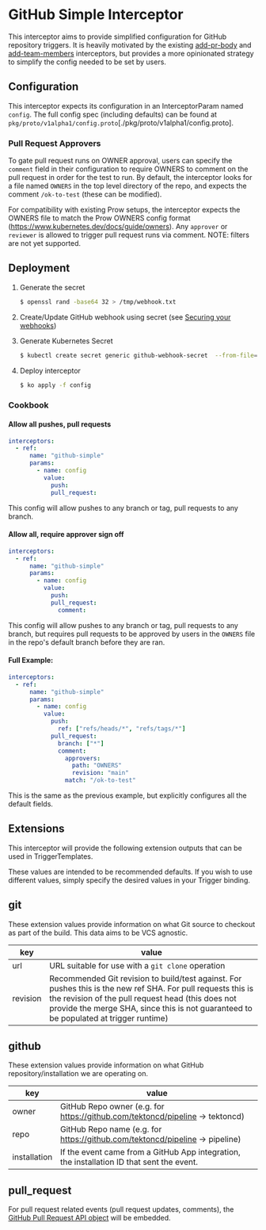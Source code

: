 # GitHub Simple Interceptor

This interceptor aims to provide simplified configuration for GitHub repository
triggers. It is heavily motivated by the existing
[add-pr-body](https://github.com/tektoncd/plumbing/tree/main/tekton/ci/interceptors/add-pr-body)
and
[add-team-members](https://github.com/tektoncd/plumbing/tree/main/tekton/ci/interceptors/add-team-members)
interceptors, but provides a more opinionated strategy to simplify the config
needed to be set by users.

## Configuration

This interceptor expects its configuration in an InterceptorParam named
`config`. The full config spec (including defaults) can be found at
`pkg/proto/v1alpha1/config.proto`[./pkg/proto/v1alpha1/config.proto].

### Pull Request Approvers

To gate pull request runs on OWNER approval, users can specify the `comment`
field in their configuration to require OWNERS to comment on the pull request
in order for the test to run. By default, the interceptor looks for a file named
`OWNERS` in the top level directory of the repo, and expects the comment
`/ok-to-test` (these can be modified).

For compatibility with existing Prow setups, the interceptor expects the OWNERS
file to match the Prow OWNERS config format
(https://www.kubernetes.dev/docs/guide/owners). Any `approver` or `reviewer` is
allowed to trigger pull request runs via comment. NOTE: filters are not
yet supported.

## Deployment

1. Generate the secret

   ```bash
   $ openssl rand -base64 32 > /tmp/webhook.txt
   ```

2. Create/Update GitHub webhook using secret (see
   [Securing your webhooks](https://docs.github.com/en/developers/webhooks-and-events/securing-your-webhooks))

3. Generate Kubernetes Secret

   ```bash
   $ kubectl create secret generic github-webhook-secret  --from-file=/tmp/webhook.txt
   ```

4. Deploy interceptor

   ```bash
   $ ko apply -f config
   ```

### Cookbook

#### Allow all pushes, pull requests

```yaml
interceptors:
  - ref:
      name: "github-simple"
      params:
        - name: config
          value:
            push:
            pull_request:
```

This config will allow pushes to any branch or tag, pull requests to any branch.

#### Allow all, require approver sign off

```yaml
interceptors:
  - ref:
      name: "github-simple"
      params:
        - name: config
          value:
            push:
            pull_request:
              comment:
```

This config will allow pushes to any branch or tag, pull requests to any branch,
but requires pull requests to be approved by users in the `OWNERS` file in the
repo's default branch before they are ran.

#### Full Example:

```yaml
interceptors:
  - ref:
      name: "github-simple"
      params:
        - name: config
          value:
            push:
              ref: ["refs/heads/*", "refs/tags/*"]
            pull_request:
              branch: ["*"]
              comment:
                approvers:
                  path: "OWNERS"
                  revision: "main"
                match: "/ok-to-test"
```

This is the same as the previous example, but explicitly configures all the
default fields.

## Extensions

This interceptor will provide the following extension outputs that can be used
in TriggerTemplates.

These values are intended to be recommended defaults. If you wish to use
different values, simply specify the desired values in your Trigger binding.

## git

These extension values provide information on what Git source to checkout as
part of the build. This data aims to be VCS agnostic.

| key      | value                                                                                                                                                                                                                                                      |
| -------- | ---------------------------------------------------------------------------------------------------------------------------------------------------------------------------------------------------------------------------------------------------------- |
| url      | URL suitable for use with a `git clone` operation                                                                                                                                                                                                          |
| revision | Recommended Git revision to build/test against. For pushes this is the new ref SHA. For pull requests this is the revision of the pull request head (this does not provide the merge SHA, since this is not guaranteed to be populated at trigger runtime) |

## github

These extension values provide information on what GitHub
repository/installation we are operating on.

| key          | value                                                                                     |
| ------------ | ----------------------------------------------------------------------------------------- |
| owner        | GitHub Repo owner (e.g. for https://github.com/tektoncd/pipeline -> tektoncd)             |
| repo         | GitHub Repo name (e.g. for https://github.com/tektoncd/pipeline -> pipeline)              |
| installation | If the event came from a GitHub App integration, the installation ID that sent the event. |

## pull_request

For pull request related events (pull request updates, comments), the
[GitHub Pull Request API object](https://docs.github.com/en/rest/reference/pulls#get-a-pull-request)
will be embedded.

